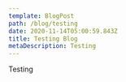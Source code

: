 ```yaml
---
template: BlogPost
path: /blog/testing
date: 2020-11-14T05:00:59.843Z
title: Testing Blog
metaDescription: Testing
---
```

Testing